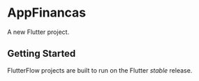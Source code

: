 # AppFinancas

A new Flutter project.

## Getting Started

FlutterFlow projects are built to run on the Flutter _stable_ release.
